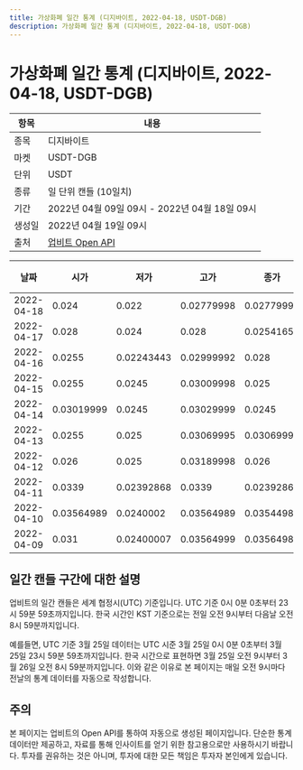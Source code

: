 ```yaml
---
title: 가상화폐 일간 통계 (디지바이트, 2022-04-18, USDT-DGB)
description: 가상화폐 일간 통계 (디지바이트, 2022-04-18, USDT-DGB)
---
```



가상화폐 일간 통계 (디지바이트, 2022-04-18, USDT-DGB)
===

|항목|내용|
|--|--|
|종목|디지바이트|
|마켓|USDT-DGB|
|단위|USDT|
|종류|일 단위 캔들 (10일치)|
|기간|2022년 04월 09일 09시 - 2022년 04월 18일 09시|
|생성일|2022년 04월 19일 09시|
|출처|[업비트 Open API](https://docs.upbit.com)|


|날짜|시가|저가|고가|종가|비고|
|--|--|--|--|--|--|
|2022-04-18|0.024|0.022|0.02779998|0.02779996|    |
|2022-04-17|0.028|0.024|0.028|0.02541658|    |
|2022-04-16|0.0255|0.02243443|0.02999992|0.028|    |
|2022-04-15|0.0255|0.0245|0.03009998|0.025|    |
|2022-04-14|0.03019999|0.0245|0.03029999|0.0245|    |
|2022-04-13|0.0255|0.025|0.03069995|0.03069994|    |
|2022-04-12|0.026|0.025|0.03189998|0.026|    |
|2022-04-11|0.0339|0.02392868|0.0339|0.02392868|    |
|2022-04-10|0.03564989|0.0240002|0.03564989|0.03544986|    |
|2022-04-09|0.031|0.02400007|0.03564999|0.03564989|    |


일간 캔들 구간에 대한 설명
---


업비트의 일간 캔들은 세계 협정시(UTC) 기준입니다. 
UTC 기준 0시 0분 0초부터 23시 59분 59초까지입니다. 
한국 시간인 KST 기준으로는 전일 오전 9시부터 다음날 오전 8시 59분까지입니다. 


예를들면, UTC 기준 3월 25일 데이터는 UTC 시준 3월 25일 0시 0분 0초부터 3월 25일 23시 59분 59초까지입니다. 
한국 시간으로 표현하면 3월 25일 오전 9시부터 3월 26일 오전 8시 59분까지입니다. 
이와 같은 이유로 본 페이지는 매일 오전 9시마다 전날의 통계 데이터를 자동으로 작성합니다. 


주의
---


본 페이지는 업비트의 Open API를 통하여 자동으로 생성된 페이지입니다. 
단순한 통계 데이터만 제공하고, 자료를 통해 인사이트를 얻기 위한 참고용으로만 사용하시기 바랍니다. 
투자를 권유하는 것은 아니며, 투자에 대한 모든 책임은 투자자 본인에게 있습니다. 
